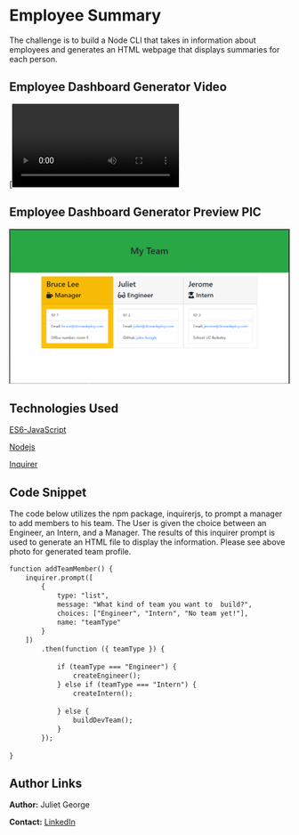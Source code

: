# Employee Summary

The challenge is to build a Node CLI that takes in information about employees and generates an HTML webpage that displays summaries for each person. 

## Employee Dashboard Generator Video

[![site video](https://github.com/Jules-Boogie/employee-summary/blob/master/Assets/bandicam%202020-04-15%2018-09-57-501.mp4)




## Employee Dashboard Generator Preview PIC

![Site Photo](https://github.com/Jules-Boogie/employee-summary/blob/master/Assets/Capture.PNG)






## Technologies Used
[ES6-JavaScript](https://developer.mozilla.org/en-US/docs/Web/JavaScript)  


[Nodejs](https://nodejs.org/en/docs/)


[Inquirer](https://www.npmjs.com/package/inquirer/v/0.2.3)





## Code Snippet
The code below utilizes the npm package, inquirerjs, to prompt a manager to add members to his team. The User is given the choice between an Engineer, an Intern, and a Manager. The results of this inquirer prompt is used to generate an HTML file to display the information. Please see above photo for generated team profile. 
```
function addTeamMember() {
    inquirer.prompt([
        {
            type: "list",
            message: "What kind of team you want to  build?",
            choices: ["Engineer", "Intern", "No team yet!"],
            name: "teamType"
        }
    ])
        .then(function ({ teamType }) {

            if (teamType === "Engineer") {
                createEngineer();
            } else if (teamType === "Intern") {
                createIntern();

            } else {
                buildDevTeam();
            }
        });

}
```

## Author Links

**Author:**
Juliet George

**Contact:**
[LinkedIn](https://www.linkedin.com/in/juliet-george-864950b8/)
